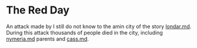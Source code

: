 # The Red Day

An attack made by I still do not know to the amin city of the story [londar.md](../cities/londar.md "mention"). During this attack thousands of people died in the city, including [nymeria.md](../main-characters/nymeria.md "mention") parents and [cass.md](../main-characters/cass.md "mention").
